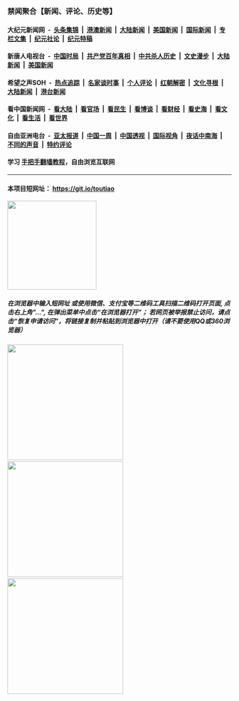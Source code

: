 ### 禁闻聚合【新闻、评论、历史等】

#### 大纪元新闻网 &nbsp;-&nbsp; [头条集锦](indexes/E头条集锦.md?t=02061302) &nbsp;|&nbsp; [港澳新闻](indexes/E港澳新闻.md?t=02061302)  &nbsp;|&nbsp; [大陆新闻](indexes/E大陆新闻.md?t=02061302) &nbsp;|&nbsp; [美国新闻](indexes/E美国新闻.md?t=02061302) &nbsp;|&nbsp; [国际新闻](indexes/E国际新闻.md?t=02061302) &nbsp;|&nbsp; [专栏文集](indexes/E专栏文集.md?t=02061302) &nbsp;|&nbsp; [纪元社论](indexes/E纪元社论.md?t=02061302) &nbsp;|&nbsp; [纪元特稿](indexes/E纪元特稿.md?t=02061302) 

#### 新唐人电视台 &nbsp;-&nbsp; [中国时局](indexes/N中国时局.md?t=02061302) &nbsp;|&nbsp; [共产党百年真相](indexes/N共产党百年真相.md?t=02061302) &nbsp;|&nbsp; [中共杀人历史](indexes/N中共杀人历史.md?t=02061302) &nbsp;|&nbsp; [文史漫步](indexes/N文史漫步.md?t=02061302) &nbsp;|&nbsp; [大陆新闻](indexes/N大陆新闻.md?t=02061302) &nbsp;|&nbsp; [美国新闻](indexes/N美国新闻.md?t=02061302)

#### 希望之声SOH &nbsp;-&nbsp; [热点追踪](indexes/H热点追踪.md?t=02061302) &nbsp;|&nbsp; [名家谈时事](indexes/H名家谈时事.md?t=02061302) &nbsp;|&nbsp; [个人评论](indexes/H个人评论.md?t=02061302)  &nbsp;|&nbsp; [红朝解密](indexes/H红朝解密.md?t=02061302) &nbsp;|&nbsp; [文化寻根](indexes/H文化寻根.md?t=02061302) &nbsp;|&nbsp; [大陆新闻](indexes/H大陆新闻.md?t=02061302) &nbsp;|&nbsp; [港台新闻](indexes/H港台新闻.md?t=02061302)

#### 看中国新闻网 &nbsp;-&nbsp; [看大陆](indexes/S看大陆.md?t=02061302) &nbsp;|&nbsp; [看官场](indexes/S看官场.md?t=02061302) &nbsp;|&nbsp; [看民生](indexes/S看民生.md?t=02061302)  &nbsp;|&nbsp; [看博谈](indexes/S看博谈.md?t=02061302) &nbsp;|&nbsp; [看财经](indexes/S看财经.md?t=02061302) &nbsp;|&nbsp; [看史海](indexes/S看史海.md?t=02061302) &nbsp;|&nbsp; [看文化](indexes/S看文化.md?t=02061302) &nbsp;|&nbsp; [看生活](indexes/S看生活.md?t=02061302) &nbsp;|&nbsp; [看世界](indexes/S看世界.md?t=02061302)

#### 自由亚洲电台 &nbsp;-&nbsp; [亚太报道](indexes/R亚太报道.md?t=02061302) &nbsp;|&nbsp; [中国一周](indexes/R中国一周.md?t=02061302) &nbsp;|&nbsp; [中国透视](indexes/R中国透视.md?t=02061302)  &nbsp;|&nbsp; [国际视角](indexes/R国际视角.md?t=02061302) &nbsp;|&nbsp; [夜话中南海](indexes/R夜话中南海.md?t=02061302) &nbsp;|&nbsp; [不同的声音](indexes/R不同的声音.md?t=02061302) &nbsp;|&nbsp; [特约评论](indexes/R特约评论.md?t=02061302)

#### 学习 [手把手翻墙教程](https://github.com/gfw-breaker/guides/wiki)，自由浏览互联网

----

#### 本项目短网址： https://git.io/toutiao
<img src="https://raw.githubusercontent.com/gfw-breaker/banned-news/master/scripts/img/qr.png" width="200px"/>  

##### 在浏览器中输入短网址 或使用微信、支付宝等二维码工具扫描二维码打开页面, 点击右上角"...", 在弹出菜单中点击“在浏览器打开”； 若网页被举报禁止访问，请点击“恢复申请访问”，将链接复制并粘贴到浏览器中打开（请不要使用QQ或360浏览器）

<img src="https://raw.githubusercontent.com/gfw-breaker/banned-news/master/scripts/img/1.png" width="260px"/> &nbsp; <img src="https://raw.githubusercontent.com/gfw-breaker/banned-news/master/scripts/img/2.png" width="260px"/> &nbsp; <img src="https://raw.githubusercontent.com/gfw-breaker/banned-news/master/scripts/img/3.png" width="260px"/>
